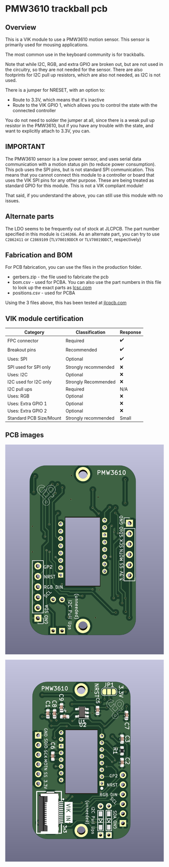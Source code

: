 # PMW3610 trackball pcb

## Overview

This is a VIK module to use a PMW3610 motion sensor. This sensor is primarily used for mousing applications.

The most common use in the keyboard community is for trackballs.

Note that while I2C, RGB, and extra GPIO are broken out, but are not used in the circuitry, so they are not needed for the sensor. There are also footprints for I2C pull up resistors, which are also not needed, as I2C is not used.

There is a jumper for NRESET, with an option to:  
* Route to 3.3V, which means that it's inactive
* Route to the VIK GPIO 1, which allows you to control the state with the connected controller

You do not need to solder the jumper at all, since there is a weak pull up resistor in the PMW3610, but if you have any trouble with the state, and want to explicitly attach to 3.3V, you can.

## IMPORTANT

The PMW3610 sensor is a low power sensor, and uses serial data communication with a motion status pin (to reduce power consumption). This pcb uses the SPI pins, but is not standard SPI communication. This means that you cannot connect this module to a controller or board that uses the VIK SPI pins for any other purpose. These are being treated as standard GPIO for this module. This is not a VIK compliant module!

That said, if you understand the above, you can still use this module with no issues.

## Alternate parts

The LDO seems to be frequently out of stock at JLCPCB. The part number specified in this module is `C146366`. As an alternate part, you can try to use `C2862411` or `C2869109` (`TLV70019DDCR` or `TLV70019DDCT`, respectively)

## Fabrication and BOM

For PCB fabrication, you can use the files in the production folder.

* gerbers.zip - the file used to fabricate the pcb
* bom.csv - used for PCBA. You can also use the part numbers in this file to look up the exact parts as [lcsc.com](https://lcsc.com)
* positions.csv - used for PCBA

Using the 3 files above, this has been tested at [jlcpcb.com](https://jlcpcb.com)


## VIK module certification

| Category                | Classification          | Response           |
| ----------------------- | ----------------------- | ------------------ |
| FPC connector           | Required                | :heavy_check_mark: |
| Breakout pins           | Recommended             | :heavy_check_mark: |
| Uses: SPI               | Optional                | :heavy_check_mark: |
| SPI used for SPI only   | Strongly recommended    | :x:                |
| Uses: I2C               | Optional                | :x:                |
| I2C used for I2C only   | Strongly Recommended    | :x:                |
| I2C pull ups            | Required                | N/A                |
| Uses: RGB               | Optional                | :x:                |
| Uses: Extra GPIO 1      | Optional                | :x:                |
| Uses: Extra GPIO 2      | Optional                | :x:                |
| Standard PCB Size/Mount | Strongly recommended    | Small              |

## PCB images

![pcb front](images/pmw3610-module-front.png)

![pcb back](images/pmw3610-module-back.png)
